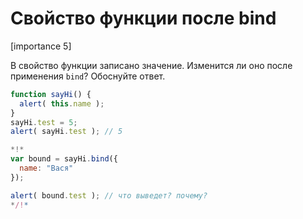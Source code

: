 # Свойство функции после bind

[importance 5]

В свойство функции записано значение. Изменится ли оно после применения `bind`? Обоснуйте ответ.

```js
function sayHi() {
  alert( this.name );
}
sayHi.test = 5;
alert( sayHi.test ); // 5

*!*
var bound = sayHi.bind({
  name: "Вася"
});

alert( bound.test ); // что выведет? почему?
*/!*
```

